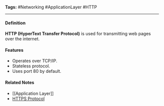**Tags:** #Networking #ApplicationLayer #HTTP

---

#### **Definition**

**HTTP (HyperText Transfer Protocol)** is used for transmitting web pages over the internet.

#### **Features**

- Operates over TCP/IP.
- Stateless protocol.
- Uses port 80 by default.

#### **Related Notes**

- [[Application Layer]]
- [HTTPS Protocol](HTTPS%20Protocol.md)